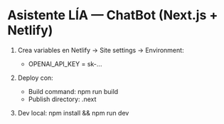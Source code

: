 # Asistente LÍA — ChatBot (Next.js + Netlify)

1) Crea variables en Netlify → Site settings → Environment:
   - OPENAI_API_KEY = sk-...

2) Deploy con:
   - Build command: npm run build
   - Publish directory: .next

3) Dev local: npm install && npm run dev
